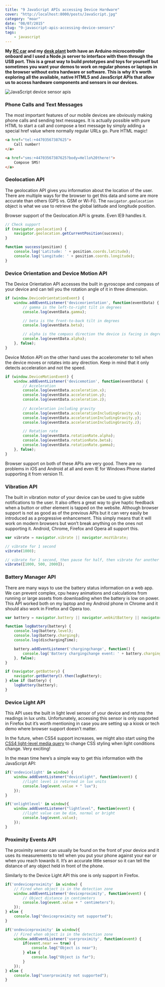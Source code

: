 ```yaml
---
title: "9 JavaScript APIs accessing Device Hardware"
cover: "http://localhost:8000/posts/JavaScript.jpg"
category: "moar"
date: "08/07/2015"
slug: "9-javascript-apis-accessing-device-sensors"
tags:
    - javascript
---
```


**My [RC car](http://www.webondevices.com/arduino-nodejs-rc-car-driven-with-html5-gamepad-api) and my [desk plant](http://www.webondevices.com/the-arduino-plant-with-javascript-voice-recognition/) both have an Arduino microcontroller onboard and I used a Node.js server to interface with them through the USB port. This is a great way to build prototypes and toys for yourself but sometimes you want your demos to work on regular phones or laptops in the browser without extra hardware or software. This is why it’s worth exploring all the available, native HTML5 and JavaScript APIs that allow us to access hardware components and sensors in our devices.**

![JavaScript device sensor apis](http://localhost:8000/posts/JavaScript.jpg)

### Phone Calls and Text Messages

The most important features of our mobile devices are obviously making phone calls and sending text messages. It is actually possible with pure HTML to start a call and compose a text message by simply adding a special href value where normally regular URLs go. Pure HTML magic!

``` html
<a href="tel:+44703567387625">
    Call number!
</a>

<a href="sms:+44703567387625?body=Hello%20there!">
    Compose SMS!
</a>
```

### Geolocation API

The geolocation API gives you information about the location of the user. There are multiple ways for the browser to get this data and some are more accurate than others (GPS vs. GSM or Wi-Fi). The `navigator.geolocation` object is what we use to retrieve the global latitude and longitude position.

Browser support of the Geolocation API is greate. Even IE9 handles it.

``` javascript
// Check support
if (navigator.geolocation) {
    navigator.geolocation.getCurrentPosition(success);
}

function success(position) {
    console.log('Latitude: ' + position.coords.latitude);
    console.log('Longitude: ' + position.coords.longitude);
}
```

### Device Orientation and Device Motion API

The Device Orientation API accesses the built in gyroscope and compass of your device and can tell you the rotation angle of it in three dimension.

``` javascript
if (window.DeviceOrientationEvent) {
    window.addEventListener('deviceorientation', function(eventData) {
        // gamma is the left-to-right tilt in degrees
        console.log(eventData.gamma);

        // beta is the front-to-back tilt in degrees
        console.log(eventData.beta);

        // alpha is the compass direction the device is facing in degrees
        console.log(eventData.alpha);
    }, false);
}
```

Device Motion API on the other hand uses the accelerometer to tell when the device moves or rotates into any direction. Keep in mind that it only detects acceleration and not the speed.

``` javascript
if (window.DeviceMotionEvent) {
    window.addEventListener('devicemotion', function(eventData) {   
        // Acceleration
        console.log(eventData.acceleration.x);
        console.log(eventData.acceleration.y);
        console.log(eventData.acceleration.z);
    
        // Acceleration including gravity
        console.log(eventData.accelerationIncludingGravity.x);
        console.log(eventData.accelerationIncludingGravity.y);
        console.log(eventData.accelerationIncludingGravity.z);

        // Rotation rate
        console.log(eventData.rotationRate.alpha);
        console.log(eventData.rotationRate.beta);
        console.log(eventData.rotationRate.gamma);
    }, false);
}
```

Browser support on both of these APIs are very good. There are no problems in iOS and Android at all and even IE for Windows Phone started supporting it from version 11.

### Vibration API

The built in vibration motor of your device can be used to give subtle notifications to the user. It also offers a great way to give haptic feedback when a button or other element is tapped on the website. Although browser support is not as good as of the previous APIs but it can very easily be introduced as a progressive enhancement. This simply means that it will work on modern browsers but won’t break anything on the ones not supporting it. Android, Chrome, Firefox and Opera all support this.

``` javascript
var vibrate = navigator.vibrate || navigator.mozVibrate;

// vibrate for 1 second
vibrate(1000);

// vibrate for 1 second, then pause for half, then vibrate for another 1 second
vibrate([1000, 500, 2000]);
```

### Battery Manager API
There are many ways to use the battery status information on a web app. We can prevent complex, cpu heavy animations and calculations from running or large assets from downloading when the battery is low on power. This API worked both on my laptop and my Android phone in Chrome and it should also work in Firefox and Opera too.

``` javascript
var battery = navigator.battery || navigator.webkitBattery || navigator.mozBattery;

function logBattery(battery) {
    console.log(battery.level);
    console.log(battery.charging);
    console.log(dischargingTime);

    battery.addEventListener('chargingchange', function() {
        console.log('Battery chargingchange event: ' + battery.charging);
    }, false);
}

if (navigator.getBattery) {
    navigator.getBattery().then(logBattery);
} else if (battery) {
    logBattery(battery);
}
```

### Device Light API

This API uses the built in light level sensor of your device and returns the readings in lux units. Unfortunately, accessing this sensor is only supported in Firefox but it’s worth mentioning in case you are setting up a kiosk or tech demo where browser support doesn’t matter.

In the future, when CSS4 support increases, we might also start using the [CSS4 light-level media query](http://dev.w3.org/csswg/mediaqueries4/#light-level) to change CSS styling when light conditions change. Very exciting!

In the mean time here’s a simple way to get this information with the JavaScript API:

``` javascript
if('ondevicelight' in window) {
    window.addEventListener("devicelight", function(event) {
        //light level is returned in lux units
        console.log(event.value + " lux");
    });
}

if('onlightlevel' in window){
    window.addEventListener("lightlevel", function(event) {
        //light value can be dim, normal or bright
        console.log(event.value);
    });
}
```

### Proximity Events API
The proximity sensor can usually be found on the front of your device and it uses its measurements to tell when you put your phone against your ear or when you reach towards it. It’s an accurate little sensor so it can tell the distance of any object held in front of the phone.

Similarly to the Device Light API this one is only support in Firefox.

``` javascript
if('ondeviceproximity' in window) {
    // Fired when object is in the detection zone
    window.addEventListener('deviceproximity', function(event) {
        // Object distance in centimeters 
        console.log(event.value + " centimeters");
    });
} else {
    console.log("deviceproximity not supported");
}

if('ondeviceproximity' in window){
    // Fired when object is in the detection zone
    window.addEventListener('userproximity', function(event) {
        if(event.near == true) {
            console.log("Object is near");
        } else {
            console.log("Object is far");
        }
    });
} else {
    console.log("userproximity not supported");
}
```